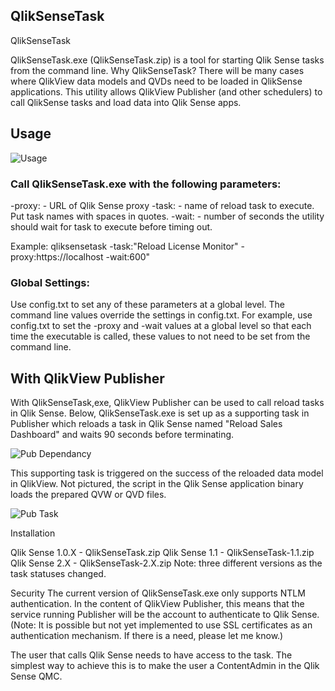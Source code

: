 ## QlikSenseTask
QlikSenseTask

QlikSenseTask.exe (QlikSenseTask.zip) is a tool for starting Qlik Sense tasks from the command line.  Why QlikSenseTask?  There will be many cases where QlikView data models and QVDs need to be loaded in QlikSense applications.  This utility allows QlikView Publisher (and other schedulers) to call QlikSense tasks and load data into Qlik Sense apps.

## Usage

![Usage](https://github.com/marcusspitzmiller/QlikSenseTask/blob/master/Screenshots/usage.JPG)

### Call QlikSenseTask.exe with the following parameters:
-proxy:<proxyserver> - URL of Qlik Sense proxy
-task:<taskname> - name of reload task to execute.  Put task names with spaces in quotes.
-wait:<seconds> - number of seconds the utility should wait for task to execute before timing out.

Example: qliksensetask -task:"Reload License Monitor" -proxy:https://localhost -wait:600"

### Global Settings:
Use config.txt to set any of these parameters at a global level.  The command line values override the settings in config.txt.
For example, use config.txt to set the -proxy and -wait values at a global level so that each time the executable is called, these values to not need to be set from the command line.

## With QlikView Publisher
With QlikSenseTask,exe, QlikView Publisher can be used to call reload tasks in Qlik Sense.  Below, QlikSenseTask.exe is set up as a supporting task in Publisher which reloads a task in Qlik Sense named "Reload Sales Dashboard" and waits 90 seconds before terminating.

![Pub Dependancy](https://github.com/marcusspitzmiller/QlikSenseTask/blob/master/Screenshots/publisher_dependancy.JPG)

 
This supporting task is triggered on the success of the reloaded data model in QlikView.  Not pictured, the script in the Qlik Sense application binary loads the prepared QVW or QVD files.

![Pub Task](https://github.com/marcusspitzmiller/QlikSenseTask/blob/master/Screenshots/publisher_task.JPG)

 
Installation
 
Qlik Sense 1.0.X - QlikSenseTask.zip
Qlik Sense 1.1 - QlikSenseTask-1.1.zip
Qlik Sense 2.X - QlikSenseTask-2.X.zip
Note: three different versions as the task statuses changed.
 
Security
The current version of QlikSenseTask.exe only supports NTLM authentication.  In the content of QlikView Publisher, this means that the service running Publisher will be the account to authenticate to Qlik Sense.  (Note: It is possible but not yet implemented to use SSL certificates as an authentication mechanism.  If there is a need, please let me know.)

The user that calls Qlik Sense needs to have access to the task.  The simplest way to achieve this is to make the user a ContentAdmin in the Qlik Sense QMC.
 
